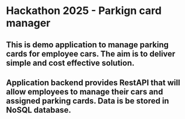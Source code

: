 # Hackathon 2025 - Parkign card manager

## This is demo application to manage parking cards for employee cars. The aim is to deliver simple and cost effective solution. 

## Application backend provides RestAPI that will allow employees to manage their cars and assigned parking cards. Data is be stored in NoSQL database.

